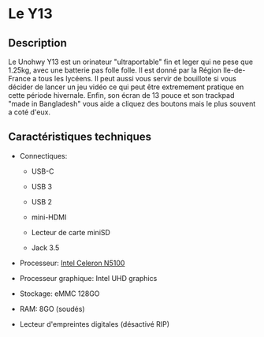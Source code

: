 # Le Y13

## Description

Le Unohwy Y13 est un orinateur "ultraportable" fin et leger qui ne pese que 1.25kg, avec une batterie pas folle folle. Il est donné par la Région Ile-de-France a tous les lycéens. Il peut aussi vous servir de bouillote si vous décider de lancer un jeu vidéo ce qui peut être extremement pratique en cette période hivernale. Enfin, son écran de 13 pouce et son trackpad "made in Bangladesh" vous aide a cliquez des boutons mais le plus souvent a coté d'eux.

## Caractéristiques techniques

- Connectiques:
  
  - USB-C
  
  - USB 3
  
  - USB 2
  
  - mini-HDMI
  
  - Lecteur de carte miniSD
  
  - Jack 3.5

- Processeur: [Intel Celeron N5100](https://www.intel.fr/content/www/fr/fr/products/sku/212329/intel-celeron-processor-n5100-4m-cache-up-to-2-80-ghz/specifications.html)

- Processeur graphique: Intel UHD graphics

- Stockage: eMMC 128GO

- RAM: 8GO (soudés)

- Lecteur d'empreintes digitales (désactivé RIP)
